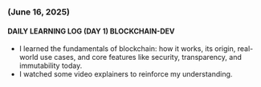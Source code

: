### (June 16, 2025)  
#### DAILY LEARNING LOG (DAY 1) BLOCKCHAIN-DEV  
- I learned the fundamentals of blockchain: how it works, its origin, real-world use cases, and core features like security, transparency, and immutability today.  
- I watched some video explainers to reinforce my understanding.